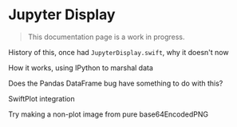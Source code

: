 # Jupyter Display

> This documentation page is a work in progress.

History of this, once had `JupyterDisplay.swift`, why it doesn't now

How it works, using IPython to marshal data

Does the Pandas DataFrame bug have something to do with this?

SwiftPlot integration

Try making a non-plot image from pure base64EncodedPNG
